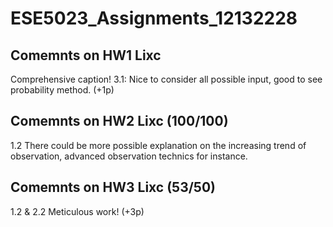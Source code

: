 # ESE5023_Assignments_12132228

## Comemnts on HW1 Lixc
Comprehensive caption!
3.1: Nice to consider all possible input, good to see probability method. (+1p)

## Comemnts on HW2 Lixc (100/100)
1.2 
There could be more possible explanation on the increasing trend of observation, advanced observation technics for instance. 

## Comemnts on HW3 Lixc (53/50)
1.2 & 2.2
Meticulous work! (+3p)
